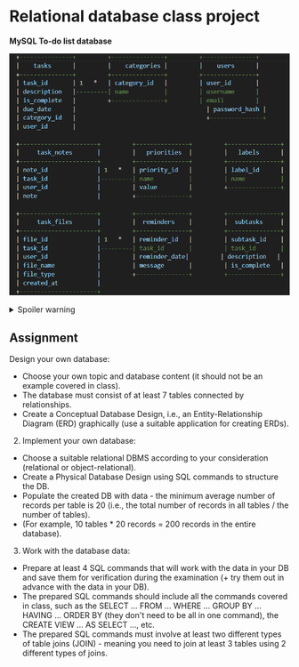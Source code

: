 
# Relational database class project

**MySQL To-do list database**

![](https://github.com/kutscheraa/TO-DO-LIST_DATABASE/blob/main/databaseerd.png)

<details>
  <summary>Spoiler warning</summary>
  

  
  ```python
  fig.add_trace(go.Scatter(x=data['Date'], y=data['24h High (USD)'], line=dict()))
  ```
  
</details>

## Assignment
Design your own database:
- Choose your own topic and database content (it should not be an example covered in class).
- The database must consist of at least 7 tables connected by relationships.
- Create a Conceptual Database Design, i.e., an Entity-Relationship Diagram (ERD) graphically (use a suitable application for creating ERDs).

2. Implement your own database:
- Choose a suitable relational DBMS according to your consideration (relational or object-relational).
- Create a Physical Database Design using SQL commands to structure the DB.
- Populate the created DB with data - the minimum average number of records per table is 20 (i.e., the total number of records in all tables / the number of tables).
- (For example, 10 tables * 20 records = 200 records in the entire database).

3. Work with the database data:
- Prepare at least 4 SQL commands that will work with the data in your DB and save them for verification during the examination (+ try them out in advance with the data in your DB).
- The prepared SQL commands should include all the commands covered in class, such as the SELECT ... FROM ... WHERE ... GROUP BY ... HAVING ... ORDER BY (they don't need to be all in one command), the CREATE VIEW ... AS SELECT ..., etc.
- The prepared SQL commands must involve at least two different types of table joins (JOIN) - meaning you need to join at least 3 tables using 2 different types of joins.
